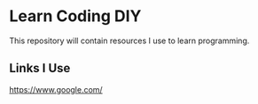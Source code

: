 # Learn Coding DIY
This repository will contain resources I use to learn programming.

## Links I Use
https://www.google.com/